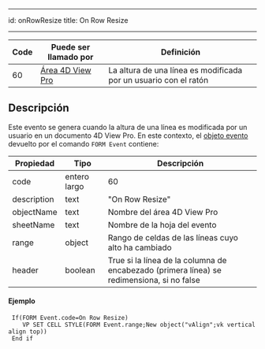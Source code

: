 - - -
id: onRowResize title: On Row Resize
- - -

| Code | Puede ser llamado por                                   | Definición                                                       |
| ---- | ------------------------------------------------------- | ---------------------------------------------------------------- |
| 60   | [Área 4D View Pro](FormObjects/viewProArea_overview.md) | La altura de una línea es modificada por un usuario con el ratón |


## Descripción

Este evento se genera cuando la altura de una línea es modificada por un usuario en un documento 4D View Pro. En este contexto, el [objeto evento](overview.md#event-object) devuelto por el comando `FORM Event` contiene:

| Propiedad   | Tipo         | Descripción                                                                               |
| ----------- | ------------ | ----------------------------------------------------------------------------------------- |
| code        | entero largo | 60                                                                                        |
| description | text         | "On Row Resize"                                                                           |
| objectName  | text         | Nombre del área 4D View Pro                                                               |
| sheetName   | text         | Nombre de la hoja del evento                                                              |
| range       | object       | Rango de celdas de las líneas cuyo alto ha cambiado                                       |
| header      | boolean      | True si la línea de la columna de encabezado (primera línea) se redimensiona, si no false |

#### Ejemplo

```4d
 If(FORM Event.code=On Row Resize)
    VP SET CELL STYLE(FORM Event.range;New object("vAlign";vk vertical align top))
 End if
```